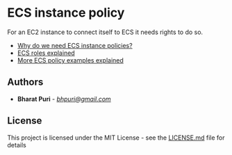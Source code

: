 # ECS instance policy

For an EC2 instance to connect itself to ECS it needs rights to do so.

* [Why do we need ECS instance policies?](http://docs.aws.amazon.com/AmazonECS/latest/developerguide/instance_IAM_role.html)
* [ECS roles explained](http://docs.aws.amazon.com/AmazonECS/latest/developerguide/ecs_managed_policies.html)
* [More ECS policy examples explained](http://docs.aws.amazon.com/AmazonECS/latest/developerguide/IAMPolicyExamples.html)


## Authors
* **Bharat Puri**  -  *bhpuri@gmail.com*  

## License

This project is licensed under the MIT License - see the [LICENSE.md](../../LICENSE.md) file for details
